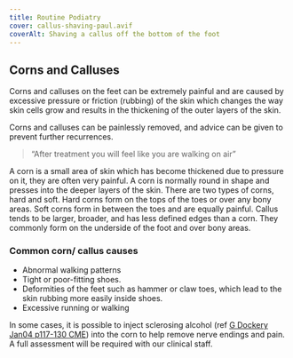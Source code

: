 ```yaml
---
title: Routine Podiatry
cover: callus-shaving-paul.avif
coverAlt: Shaving a callus off the bottom of the foot
---
```


## Corns and Calluses

Corns and calluses on the feet can be extremely painful and are caused by excessive pressure or friction (rubbing) of
the skin which changes the way skin cells grow and results in the thickening of the outer layers of the skin.

Corns and calluses can be painlessly removed, and advice can be given to prevent further recurrences.

> “After treatment you will feel like you are walking on air”

A corn is a small area of skin which has become thickened due to pressure on it, they are often very painful. A corn is
normally round in shape and presses into the deeper layers of the skin. There are two types of corns, hard and soft.
Hard corns form on the tops of the toes or over any bony areas. Soft corns form in between the toes and are equally
painful.
Callus tends to be larger, broader, and has less defined edges than a corn. They commonly form on the underside of the
foot and over bony areas.

### Common corn/ callus causes

* Abnormal walking patterns
* Tight or poor-fitting shoes.
* Deformities of the feet such as hammer or claw toes, which lead to the skin rubbing more easily inside shoes.
* Excessive running or walking

In some cases,
it is possible to inject sclerosing alcohol (ref [G Dockery Jan04 p117-130 CME](https://podiatrym.com/cme/Jan04CME.pdf))
into the corn to help remove nerve endings and pain.
A full assessment will be required with our clinical staff. 